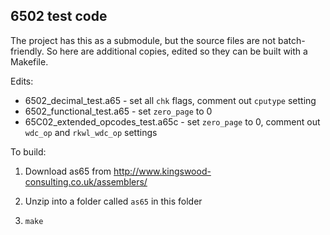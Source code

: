 6502 test code
------

The project has this as a submodule, but the source files are not
batch-friendly. So here are additional copies, edited so they can be
built with a Makefile.

Edits:

- 6502_decimal_test.a65 - set all `chk` flags, comment out `cputype`
  setting
- 6502_functional_test.a65 - set `zero_page` to 0
- 65C02_extended_opcodes_test.a65c - set `zero_page` to 0, comment out
  `wdc_op` and `rkwl_wdc_op` settings
  
To build:

1. Download as65 from http://www.kingswood-consulting.co.uk/assemblers/

2. Unzip into a folder called `as65` in this folder

3. `make`
